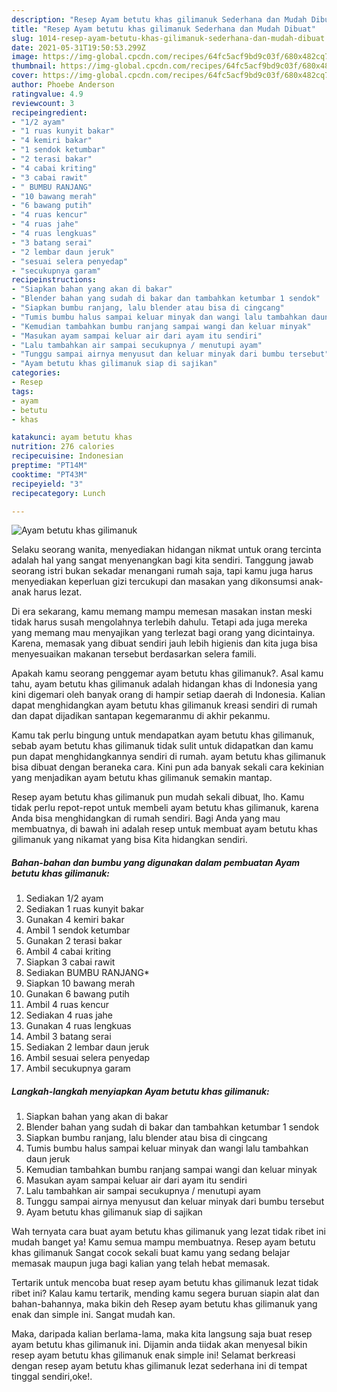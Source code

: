 ```yaml
---
description: "Resep Ayam betutu khas gilimanuk Sederhana dan Mudah Dibuat"
title: "Resep Ayam betutu khas gilimanuk Sederhana dan Mudah Dibuat"
slug: 1014-resep-ayam-betutu-khas-gilimanuk-sederhana-dan-mudah-dibuat
date: 2021-05-31T19:50:53.299Z
image: https://img-global.cpcdn.com/recipes/64fc5acf9bd9c03f/680x482cq70/ayam-betutu-khas-gilimanuk-foto-resep-utama.jpg
thumbnail: https://img-global.cpcdn.com/recipes/64fc5acf9bd9c03f/680x482cq70/ayam-betutu-khas-gilimanuk-foto-resep-utama.jpg
cover: https://img-global.cpcdn.com/recipes/64fc5acf9bd9c03f/680x482cq70/ayam-betutu-khas-gilimanuk-foto-resep-utama.jpg
author: Phoebe Anderson
ratingvalue: 4.9
reviewcount: 3
recipeingredient:
- "1/2 ayam"
- "1 ruas kunyit bakar"
- "4 kemiri bakar"
- "1 sendok ketumbar"
- "2 terasi bakar"
- "4 cabai kriting"
- "3 cabai rawit"
- " BUMBU RANJANG"
- "10 bawang merah"
- "6 bawang putih"
- "4 ruas kencur"
- "4 ruas jahe"
- "4 ruas lengkuas"
- "3 batang serai"
- "2 lembar daun jeruk"
- "sesuai selera penyedap"
- "secukupnya garam"
recipeinstructions:
- "Siapkan bahan yang akan di bakar"
- "Blender bahan yang sudah di bakar dan tambahkan ketumbar 1 sendok"
- "Siapkan bumbu ranjang, lalu blender atau bisa di cingcang"
- "Tumis bumbu halus sampai keluar minyak dan wangi lalu tambahkan daun jeruk"
- "Kemudian tambahkan bumbu ranjang sampai wangi dan keluar minyak"
- "Masukan ayam sampai keluar air dari ayam itu sendiri"
- "Lalu tambahkan air sampai secukupnya / menutupi ayam"
- "Tunggu sampai airnya menyusut dan keluar minyak dari bumbu tersebut"
- "Ayam betutu khas gilimanuk siap di sajikan"
categories:
- Resep
tags:
- ayam
- betutu
- khas

katakunci: ayam betutu khas 
nutrition: 276 calories
recipecuisine: Indonesian
preptime: "PT14M"
cooktime: "PT43M"
recipeyield: "3"
recipecategory: Lunch

---
```



![Ayam betutu khas gilimanuk](https://img-global.cpcdn.com/recipes/64fc5acf9bd9c03f/680x482cq70/ayam-betutu-khas-gilimanuk-foto-resep-utama.jpg)

Selaku seorang wanita, menyediakan hidangan nikmat untuk orang tercinta adalah hal yang sangat menyenangkan bagi kita sendiri. Tanggung jawab seorang istri bukan sekadar menangani rumah saja, tapi kamu juga harus menyediakan keperluan gizi tercukupi dan masakan yang dikonsumsi anak-anak harus lezat.

Di era  sekarang, kamu memang mampu memesan masakan instan meski tidak harus susah mengolahnya terlebih dahulu. Tetapi ada juga mereka yang memang mau menyajikan yang terlezat bagi orang yang dicintainya. Karena, memasak yang dibuat sendiri jauh lebih higienis dan kita juga bisa menyesuaikan makanan tersebut berdasarkan selera famili. 



Apakah kamu seorang penggemar ayam betutu khas gilimanuk?. Asal kamu tahu, ayam betutu khas gilimanuk adalah hidangan khas di Indonesia yang kini digemari oleh banyak orang di hampir setiap daerah di Indonesia. Kalian dapat menghidangkan ayam betutu khas gilimanuk kreasi sendiri di rumah dan dapat dijadikan santapan kegemaranmu di akhir pekanmu.

Kamu tak perlu bingung untuk mendapatkan ayam betutu khas gilimanuk, sebab ayam betutu khas gilimanuk tidak sulit untuk didapatkan dan kamu pun dapat menghidangkannya sendiri di rumah. ayam betutu khas gilimanuk bisa dibuat dengan beraneka cara. Kini pun ada banyak sekali cara kekinian yang menjadikan ayam betutu khas gilimanuk semakin mantap.

Resep ayam betutu khas gilimanuk pun mudah sekali dibuat, lho. Kamu tidak perlu repot-repot untuk membeli ayam betutu khas gilimanuk, karena Anda bisa menghidangkan di rumah sendiri. Bagi Anda yang mau membuatnya, di bawah ini adalah resep untuk membuat ayam betutu khas gilimanuk yang nikamat yang bisa Kita hidangkan sendiri.

<!--inarticleads1-->

##### Bahan-bahan dan bumbu yang digunakan dalam pembuatan Ayam betutu khas gilimanuk:

1. Sediakan 1/2 ayam
1. Sediakan 1 ruas kunyit bakar
1. Gunakan 4 kemiri bakar
1. Ambil 1 sendok ketumbar
1. Gunakan 2 terasi bakar
1. Ambil 4 cabai kriting
1. Siapkan 3 cabai rawit
1. Sediakan  BUMBU RANJANG*
1. Siapkan 10 bawang merah
1. Gunakan 6 bawang putih
1. Ambil 4 ruas kencur
1. Sediakan 4 ruas jahe
1. Gunakan 4 ruas lengkuas
1. Ambil 3 batang serai
1. Sediakan 2 lembar daun jeruk
1. Ambil sesuai selera penyedap
1. Ambil secukupnya garam




<!--inarticleads2-->

##### Langkah-langkah menyiapkan Ayam betutu khas gilimanuk:

1. Siapkan bahan yang akan di bakar
1. Blender bahan yang sudah di bakar dan tambahkan ketumbar 1 sendok
1. Siapkan bumbu ranjang, lalu blender atau bisa di cingcang
1. Tumis bumbu halus sampai keluar minyak dan wangi lalu tambahkan daun jeruk
1. Kemudian tambahkan bumbu ranjang sampai wangi dan keluar minyak
1. Masukan ayam sampai keluar air dari ayam itu sendiri
1. Lalu tambahkan air sampai secukupnya / menutupi ayam
1. Tunggu sampai airnya menyusut dan keluar minyak dari bumbu tersebut
1. Ayam betutu khas gilimanuk siap di sajikan




Wah ternyata cara buat ayam betutu khas gilimanuk yang lezat tidak ribet ini mudah banget ya! Kamu semua mampu membuatnya. Resep ayam betutu khas gilimanuk Sangat cocok sekali buat kamu yang sedang belajar memasak maupun juga bagi kalian yang telah hebat memasak.

Tertarik untuk mencoba buat resep ayam betutu khas gilimanuk lezat tidak ribet ini? Kalau kamu tertarik, mending kamu segera buruan siapin alat dan bahan-bahannya, maka bikin deh Resep ayam betutu khas gilimanuk yang enak dan simple ini. Sangat mudah kan. 

Maka, daripada kalian berlama-lama, maka kita langsung saja buat resep ayam betutu khas gilimanuk ini. Dijamin anda tiidak akan menyesal bikin resep ayam betutu khas gilimanuk enak simple ini! Selamat berkreasi dengan resep ayam betutu khas gilimanuk lezat sederhana ini di tempat tinggal sendiri,oke!.

